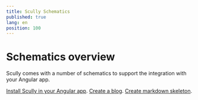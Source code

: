 ```yaml
---
title: Scully Schematics
published: true
lang: en
position: 100
---
```


# Schematics overview

Scully comes with a number of schematics to support the integration with your Angular app.

[Install Scully in your Angular app](/docs/Reference/schematics/create-scully-files-with-ng-add.md).
[Create a blog](/docs/Reference/schematics/create-blog-config.md).
[Create markdown skeleton](/docs/Reference/schematics/create-markdown-files-and-skeleton.md).
